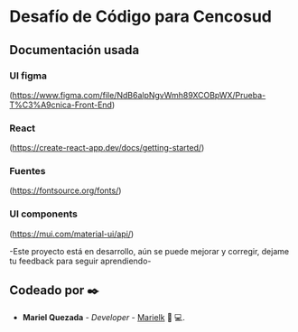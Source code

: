 # Desafío de Código para Cencosud

## Documentación usada

### UI figma

(<https://www.figma.com/file/NdB6alpNgvWmh89XCOBpWX/Prueba-T%C3%A9cnica-Front-End>)

### React

(<https://create-react-app.dev/docs/getting-started/>)

### Fuentes

(<https://fontsource.org/fonts/>)

### UI components

(<https://mui.com/material-ui/api/>)

-Este proyecto está en desarrollo, aún se puede mejorar y corregir, dejame tu feedback para seguir aprendiendo-

## Codeado por ✒️

* **Mariel Quezada** - _Developer_ - [Marielk](https://github.com/Marielk)
:woman: :computer:.
